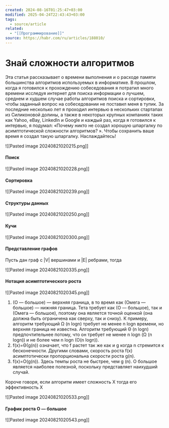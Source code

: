 ```yaml
---
created: 2024-08-16T01:25:47+03:00
modified: 2025-04-24T22:43:43+03:00
tags:
  - source/article
related:
  - "[[Программирование]]"
source: https://habr.com/ru/articles/188010/
---
```


# Знай сложности алгоритмов

Эта статья рассказывает о времени выполнения и о расходе памяти большинства алгоритмов используемых в информатике. В прошлом, когда я готовился к прохождению собеседования я потратил много времени исследуя интернет для поиска информации о лучшем, среднем и худшем случае работы алгоритмов поиска и сортировки, чтобы заданный вопрос на собеседовании не поставил меня в тупик. За последние несколько лет я проходил интервью в нескольких стартапах из Силиконовой долины, а также в некоторых крупных компаниях таких как Yahoo, eBay, LinkedIn и Google и каждый раз, когда я готовился к интервью, я подумал: «Почему никто не создал хорошую шпаргалку по асимптотической сложности алгоритмов? ». Чтобы сохранить ваше время я создал такую шпаргалку. Наслаждайтесь!

![[Pasted image 20240821020215.png]]


#### Поиск

![[Pasted image 20240821020228.png]]


#### Сортировка

![[Pasted image 20240821020239.png]]


#### Структуры данных

![[Pasted image 20240821020250.png]]


#### Кучи

![[Pasted image 20240821020300.png]]


#### Представление графов

Пусть дан граф с |V| вершинами и |E| ребрами, тогда

![[Pasted image 20240821020335.png]]


#### Нотация асимптотического роста

![[Pasted image 20240821020345.png]]

 1. (О — большое) — верхняя граница, в то время как (Омега — большое) — нижняя граница. Тета требует как (О — большое), так и (Омега — большое), поэтому она является точной оценкой (она должна быть ограничена как сверху, так и снизу). К примеру, алгоритм требующий Ω (n logn) требует не менее n logn времени, но верхняя граница не известна. Алгоритм требующий Θ (n logn) предпочтительнее потому, что он требует не менее n logn (Ω (n logn)) и не более чем n logn (O(n logn)).
 2. f(x)=Θ(g(n)) означает, что f растет так же как и g когда n стремится к бесконечности. Другими словами, скорость роста f(x) асимптотически пропорциональна скорости роста g(n).
 3. f(x)=O(g(n)). Здесь темпы роста не быстрее, чем g (n). O большое является наиболее полезной, поскольку представляет наихудший случай.

Короче говоря, если алгоритм имеет сложность X тогда его эффективность X

![[Pasted image 20240821020533.png]]

#### График роста O — большое

![[Pasted image 20240821020543.png]]

